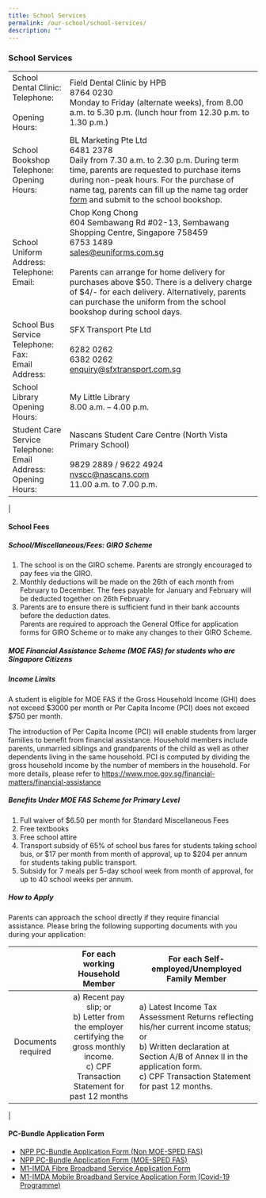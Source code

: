 ```yaml
---
title: School Services
permalink: /our-school/school-services/
description: ""
---
```

### School Services

|  |  |
|---|---|
| School Dental Clinic: <br>  Telephone: <br> <br> Opening Hours: | Field Dental Clinic by HPB  <br> 8764 0230 <br>Monday to Friday (alternate weeks), from 8.00 a.m. to 5.30 p.m. (lunch hour from 12.30 p.m. to 1.30 p.m.) |
| School Bookshop  Telephone: <br> Opening Hours: | BL Marketing Pte Ltd <br>  6481 2378 <br> Daily from 7.30 a.m. to 2.30 p.m. During term time, parents are requested to purchase items during non-peak hours. For the purchase of name tag, parents can fill up the name tag order [form](/files/nametag%20order.pdf) and submit to the school bookshop. |
| School Uniform <br>  Address: <br> Telephone: <br> Email: <br> | Chop Kong Chong <br>  604 Sembawang Rd #02-13, Sembawang Shopping Centre, Singapore 758459 <br> 6753 1489  <br>sales@euniforms.com.sg <br>  <br>Parents can arrange for home delivery for purchases above $50. There is a delivery charge of $4/- for each delivery. Alternatively, parents can purchase the uniform from the school bookshop during school days. |
| School Bus Service  Telephone: <br> Fax: <br> Email Address: | SFX Transport Pte Ltd <br> <br> 6282 0262 <br> 6382 0262 <br> enquiry@sfxtransport.com.sg |
| School Library <br> Opening Hours: | My Little Library <br> 8.00 a.m. – 4.00 p.m. |
| Student Care Service  Telephone: <br> Email Address: <br> Opening Hours: | Nascans Student Care Centre (North Vista Primary School) <br> <br> 9829 2889 / 9622 4924 <br> nvscc@nascans.com <br>11.00 a.m. to 7.00 p.m. |
|

#### School Fees 

##### School/Miscellaneous/Fees: GIRO Scheme
1. The school is on the GIRO scheme. Parents are strongly encouraged to pay fees via the GIRO. 
2. Monthly deductions will be made on the 26th of each month from February to December. The fees payable for January and February will be deducted together on 26th February.   
3. Parents are to ensure there is sufficient fund in their bank accounts before the deduction dates. <br>
Parents are required to approach the General Office for application forms for GIRO Scheme or to make any changes to their GIRO Scheme.

##### MOE Financial Assistance Scheme (MOE FAS) for students who are Singapore Citizens

##### Income Limits

A student is eligible for MOE FAS if the Gross Household Income (GHI) does not exceed $3000 per month or Per Capita Income (PCI) does not exceed $750 per month.

The introduction of Per Capita Income (PCI) will enable students from larger families to benefit from financial assistance. Household members include parents, unmarried siblings and grandparents of the child as well as other dependents living in the same household. PCI is computed by dividing the gross household income by the number of members in the household. For more details, please refer to https://www.moe.gov.sg/financial-matters/financial-assistance

##### Benefits Under MOE FAS Scheme for Primary Level
1. Full waiver of $6.50 per month for Standard Miscellaneous Fees 
2. Free textbooks
3. Free school attire 
4. Transport subsidy of 65% of school bus fares for students taking school bus, or $17 per month from month of approval, up to $204 per annum for students taking public transport. 
5. Subsidy for 7 meals per 5-day school week from month of approval, for up to 40 school weeks per annum. 

##### How to Apply

Parents can approach the school directly if they require financial assistance.
Please bring the following supporting documents with you during your application:

|  | For each working Household Member | For each Self-employed/Unemployed Family Member |
|:---:|:---:|---|
| Documents required | a) Recent pay slip; or <br> b) Letter from the employer certifying the gross monthly income. <br> c) CPF Transaction Statement for past 12 months  | a) Latest Income Tax Assessment Returns reflecting his/her current income status; or <br> b) Written declaration at Section A/B of Annex II in the application form. <br> c) CPF Transaction Statement for past 12 months. |
|

#### PC-Bundle Application Form
* [NPP PC-Bundle Application Form (Non MOE-SPED FAS)](/files/NPP%20PC-Bundle%20Application%20Form%20(Non%20MOE-SPED%20FAS).pdf)
* [NPP PC-Bundle Application Form (MOE-SPED FAS)](/files/NPP%20PC-Bundle%20Application%20Form%20(MOE-SPED%20FAS).pdf)
* [M1-IMDA Fibre Broadband Service Application Form](/files/M1-IMDA%20Fibre%20Broadband%20Service%20Application%20Form.pdf)
* [M1-IMDA Mobile Broadband Service Application Form (Covid-19 Programme)](/files/M1-IMDA%20Mobile%20Broadband%20Service%20Application%20Form%20(Covid-19%20Programme).pdf)